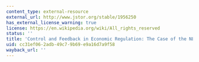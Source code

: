 ```yaml
---
content_type: external-resource
external_url: http://www.jstor.org/stable/1956250
has_external_license_warning: true
license: https://en.wikipedia.org/wiki/All_rights_reserved
status: ''
title: 'Control and Feedback in Economic Regulation: The Case of the NLRB'
uid: cc31ef06-2adb-49c7-9b69-e9a16d7a9f58
wayback_url: ''
---
```

